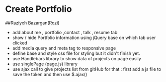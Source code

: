 # Create Portfolio

##Raziyeh Bazargan(Rozi)

- add about me , portfolio ,contact , talk , resume tab
- show / hide  Portfolio information using jQuery base on which tab user clicked
- add media query and meta tag to responsive page
- define  base and style  css file for styling but it didn't finish yet.
- use Handlebars library to show data of projects on page easily
- use singlePage (page.js) library
- use ajax call to give projects list from gitHub for that : first add a js file to save the token and then use $.ajax()
